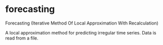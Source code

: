# forecasting
Forecasting (Iterative Method Of Local Approximation With Recalculation)

A local approximation method for predicting irregular time series. Data is read from a file.
